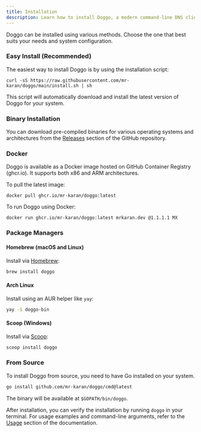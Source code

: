 ```yaml
---
title: Installation
description: Learn how to install Doggo, a modern command-line DNS client for humans
---
```


Doggo can be installed using various methods. Choose the one that best suits your needs and system configuration.

### Easy Install (Recommended)

The easiest way to install Doggo is by using the installation script:

```shell
curl -sS https://raw.githubusercontent.com/mr-karan/doggo/main/install.sh | sh
```

This script will automatically download and install the latest version of Doggo for your system.

### Binary Installation

You can download pre-compiled binaries for various operating systems and architectures from the [Releases](https://github.com/mr-karan/doggo/releases) section of the GitHub repository.

### Docker

Doggo is available as a Docker image hosted on GitHub Container Registry (ghcr.io). It supports both x86 and ARM architectures.

To pull the latest image:

```shell
docker pull ghcr.io/mr-karan/doggo:latest
```

To run Doggo using Docker:

```shell
docker run ghcr.io/mr-karan/doggo:latest mrkaran.dev @1.1.1.1 MX
```

### Package Managers

#### Homebrew (macOS and Linux)

Install via [Homebrew](https://brew.sh/):

```bash
brew install doggo
```

#### Arch Linux

Install using an AUR helper like `yay`:

```bash
yay -S doggo-bin
```

#### Scoop (Windows)

Install via [Scoop](https://scoop.sh/):

```bash
scoop install doggo
```

### From Source

To install Doggo from source, you need to have Go installed on your system.

```bash
go install github.com/mr-karan/doggo/cmd@latest
```

The binary will be available at `$GOPATH/bin/doggo`.

After installation, you can verify the installation by running `doggo` in your terminal. For usage examples and command-line arguments, refer to the [Usage](/usage) section of the documentation.
